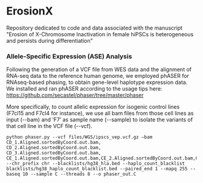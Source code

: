 # ErosionX
Repository dedicated to code and data associated with the manuscript "Erosion of X-Chromosome Inactivation in female hiPSCs is heterogeneous and persists during differentiation"

### Allele-Specific Expression (ASE) Analysis
Following the generation of a VCF file from WES data and the alignment of RNA-seq data to the reference human genome, we employed phASER for RNAseq-based phasing, to obtain gene-level haplotype expression data. We installed and ran phASER according to the usage tips here: https://github.com/secastel/phaser/tree/master/phaser

More specifically, to count allelic expression for isogenic control lines (F7cl15 and F7cl4 for instance), we use all bam files from those cell lines as input (--bam) and ‘F7’ as sample name (--sample) to isolate the variants of that cell line in the VCF file (--vcf).

```
python phaser.py --vcf files/WGS/ipscs_vep.vcf.gz –bam CD_1.Aligned.sortedByCoord.out.bam, CD_2.Aligned.sortedByCoord.out.bam, CD_3.Aligned.sortedByCoord.out.bam, CE_1.Aligned.sortedByCoord.out.bam,CE_2.Aligned.sortedByCoord.out.bam,CE_3.Aligned.sortedByCoord.out.bam --chr_prefix chr --blacklists/hg38_hla.bed --haplo_count_blacklist blacklists/hg38_haplo_count_blacklist.bed --paired_end 1 --mapq 255 --baseq 10 --sample C --threads 8 --o phaser_out.C
```





